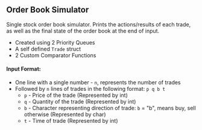 ## Order Book Simulator
Single stock order book simulator. Prints the actions/results of each trade, as well as the final state of the order book at the end of input.
* Created using 2 Priority Queues
* A self defined `Trade` struct
* 2 Custom Comparator Functions

#### Input Format:
* One line with a single number - `n`, represents the number of trades
* Followed by `n` lines of trades in the following format: `p q b t`
  * `p` - Price of the trade (Represented by int)
  * `q` - Quantity of the trade (Represented by int)
  * `b` - Character representing direction of trade: `b` = "b", means buy, sell otherwise (Represented by char)
  * `t` - Time of trade (Represented by int)




